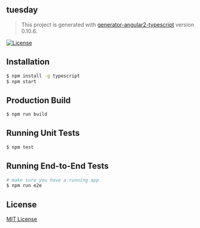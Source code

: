 ## tuesday
> This project is generated with [generator-angular2-typescript](https://github.com/shibbir/generator-angular2-typescript) version 0.10.6.

[![License](https://img.shields.io/badge/license-MIT-blue.svg)](http://opensource.org/licenses/MIT)

## Installation

```bash
$ npm install -g typescript
$ npm start
```

## Production Build
```bash
$ npm run build
```

## Running Unit Tests
```bash
$ npm test
```

## Running End-to-End Tests
```bash
# make sure you have a running app
$ npm run e2e
```

## License
<a href="https://opensource.org/licenses/MIT">MIT License</a>
